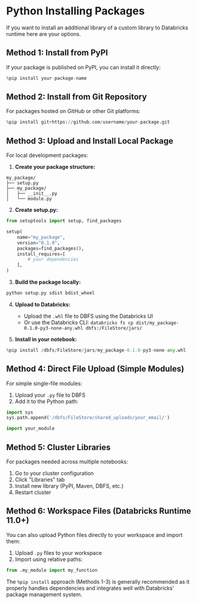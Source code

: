 # Python Installing Packages
If you want to install an additional library of a custom library to Databricks runtime here are your options.

## Method 1: Install from PyPI
If your package is published on PyPI, you can install it directly:
```python
%pip install your-package-name
```

## Method 2: Install from Git Repository
For packages hosted on GitHub or other Git platforms:
```python
%pip install git+https://github.com/username/your-package.git
```

## Method 3: Upload and Install Local Package
For local development packages:

1. **Create your package structure:**
```
my_package/
├── setup.py
├── my_package/
│   ├── __init__.py
│   └── module.py
```

2. **Create setup.py:**
```python
from setuptools import setup, find_packages

setup(
    name="my_package",
    version="0.1.0",
    packages=find_packages(),
    install_requires=[
        # your dependencies
    ],
)
```

3. **Build the package locally:**
```bash
python setup.py sdist bdist_wheel
```

4. **Upload to Databricks:**
   - Upload the `.whl` file to DBFS using the Databricks UI
   - Or use the Databricks CLI: `databricks fs cp dist/my_package-0.1.0-py3-none-any.whl dbfs:/FileStore/jars/`

5. **Install in your notebook:**
```python
%pip install /dbfs/FileStore/jars/my_package-0.1.0-py3-none-any.whl
```

## Method 4: Direct File Upload (Simple Modules)
For simple single-file modules:

1. Upload your `.py` file to DBFS
2. Add it to the Python path:
```python
import sys
sys.path.append('/dbfs/FileStore/shared_uploads/your_email/')

import your_module
```

## Method 5: Cluster Libraries
For packages needed across multiple notebooks:

1. Go to your cluster configuration
2. Click "Libraries" tab
3. Install new library (PyPI, Maven, DBFS, etc.)
4. Restart cluster

## Method 6: Workspace Files (Databricks Runtime 11.0+)
You can also upload Python files directly to your workspace and import them:

1. Upload `.py` files to your workspace
2. Import using relative paths:
```python
from .my_module import my_function
```

The `%pip install` approach (Methods 1-3) is generally recommended as it properly handles dependencies and integrates well with Databricks' package management system.
